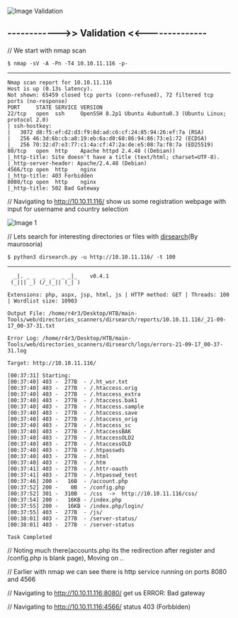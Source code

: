 
![Image Validation]()

## ------------>> Validation <<--------------

// We start with nmap scan 

    $ nmap -sV -A -Pn -T4 10.10.11.116 -p-
---------

    Nmap scan report for 10.10.11.116
    Host is up (0.13s latency).
    Not shown: 65459 closed tcp ports (conn-refused), 72 filtered tcp ports (no-response)
    PORT     STATE SERVICE VERSION
    22/tcp   open  ssh     OpenSSH 8.2p1 Ubuntu 4ubuntu0.3 (Ubuntu Linux; protocol 2.0)
    | ssh-hostkey: 
    |   3072 d8:f5:ef:d2:d3:f9:8d:ad:c6:cf:24:85:94:26:ef:7a (RSA)
    |   256 46:3d:6b:cb:a8:19:eb:6a:d0:68:86:94:86:73:e1:72 (ECDSA)
    |_  256 70:32:d7:e3:77:c1:4a:cf:47:2a:de:e5:08:7a:f8:7a (ED25519)
    80/tcp   open  http    Apache httpd 2.4.48 ((Debian))
    |_http-title: Site doesn't have a title (text/html; charset=UTF-8).
    |_http-server-header: Apache/2.4.48 (Debian)
    4566/tcp open  http    nginx
    |_http-title: 403 Forbidden
    8080/tcp open  http    nginx
    |_http-title: 502 Bad Gateway

// Navigating to http://10.10.11.116/ show us some registration webpage with input for username and country selection

![Image 1]()

// Lets search for interesting directories or files with [dirsearch](https://github.com/maurosoria/dirsearch)(By maurosoria)

    $ python3 dirsearch.py -u http://10.10.11.116/ -t 100
------

      _|. _ _  _  _  _ _|_    v0.4.1
     (_||| _) (/_(_|| (_| )

    Extensions: php, aspx, jsp, html, js | HTTP method: GET | Threads: 100 | Wordlist size: 10903

    Output File: /home/r4r3/Desktop/HTB/main-Tools/web/directories_scanners/dirsearch/reports/10.10.11.116/_21-09-17_00-37-31.txt

    Error Log: /home/r4r3/Desktop/HTB/main-Tools/web/directories_scanners/dirsearch/logs/errors-21-09-17_00-37-31.log

    Target: http://10.10.11.116/

    [00:37:31] Starting: 
    [00:37:40] 403 -  277B  - /.ht_wsr.txt
    [00:37:40] 403 -  277B  - /.htaccess.orig
    [00:37:40] 403 -  277B  - /.htaccess_extra
    [00:37:40] 403 -  277B  - /.htaccess.bak1
    [00:37:40] 403 -  277B  - /.htaccess.sample
    [00:37:40] 403 -  277B  - /.htaccess.save
    [00:37:40] 403 -  277B  - /.htaccess_orig
    [00:37:40] 403 -  277B  - /.htaccess_sc
    [00:37:40] 403 -  277B  - /.htaccessBAK
    [00:37:40] 403 -  277B  - /.htaccessOLD2
    [00:37:40] 403 -  277B  - /.htaccessOLD
    [00:37:40] 403 -  277B  - /.htpasswds
    [00:37:40] 403 -  277B  - /.html
    [00:37:40] 403 -  277B  - /.htm
    [00:37:41] 403 -  277B  - /.httr-oauth
    [00:37:41] 403 -  277B  - /.htpasswd_test
    [00:37:46] 200 -   16B  - /account.php
    [00:37:52] 200 -    0B  - /config.php
    [00:37:52] 301 -  310B  - /css  ->  http://10.10.11.116/css/
    [00:37:54] 200 -   16KB - /index.php
    [00:37:55] 200 -   16KB - /index.php/login/
    [00:37:55] 403 -  277B  - /js/
    [00:38:01] 403 -  277B  - /server-status/
    [00:38:01] 403 -  277B  - /server-status

    Task Completed

// Noting much there(accounts.php its the redirection after register and /config.php is blank page), Moving on ..

// Earlier with nmap we can see there is http service running on ports 8080 and 4566

// Navigating to http://10.10.11.116:8080/ get us ERROR: Bad gateway

// Navigating to http://10.10.11.116:4566/ status 403 (Forbbiden)









